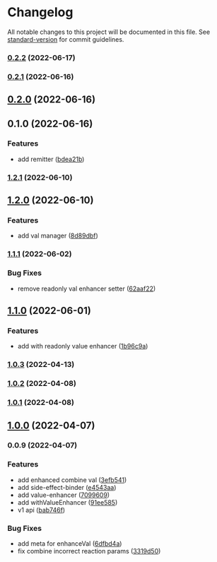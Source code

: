 # Changelog

All notable changes to this project will be documented in this file. See [standard-version](https://github.com/conventional-changelog/standard-version) for commit guidelines.

### [0.2.2](https://github.com/crimx/remitter/compare/v0.2.1...v0.2.2) (2022-06-17)

### [0.2.1](https://github.com/crimx/remitter/compare/v0.2.0...v0.2.1) (2022-06-16)

## [0.2.0](https://github.com/crimx/remitter/compare/v0.1.0...v0.2.0) (2022-06-16)

## 0.1.0 (2022-06-16)


### Features

* add remitter ([bdea21b](https://github.com/crimx/remitter/commit/bdea21b3d29d29570d6f2790d91649d47e950691))

### [1.2.1](https://github.com/crimx/value-enhancer/compare/v1.2.0...v1.2.1) (2022-06-10)

## [1.2.0](https://github.com/crimx/value-enhancer/compare/v1.1.1...v1.2.0) (2022-06-10)


### Features

* add val manager ([8d89dbf](https://github.com/crimx/value-enhancer/commit/8d89dbfc0f364c14486bc52bd9823e89b96dc81e))

### [1.1.1](https://github.com/crimx/value-enhancer/compare/v1.1.0...v1.1.1) (2022-06-02)


### Bug Fixes

* remove readonly val enhancer setter ([62aaf22](https://github.com/crimx/value-enhancer/commit/62aaf22fd099c1234d6de32c2692e837f16b9e5a))

## [1.1.0](https://github.com/crimx/value-enhancer/compare/v1.0.3...v1.1.0) (2022-06-01)


### Features

* add with readonly value enhancer ([1b96c9a](https://github.com/crimx/value-enhancer/commit/1b96c9abcc8b98a29c9c39af5044f5dfbc392722))

### [1.0.3](https://github.com/crimx/value-enhancer/compare/v1.0.2...v1.0.3) (2022-04-13)

### [1.0.2](https://github.com/crimx/value-enhancer/compare/v1.0.1...v1.0.2) (2022-04-08)

### [1.0.1](https://github.com/crimx/value-enhancer/compare/v1.0.0...v1.0.1) (2022-04-08)

## [1.0.0](https://github.com/crimx/value-enhancer/compare/v0.0.9...v1.0.0) (2022-04-07)

### 0.0.9 (2022-04-07)


### Features

* add enhanced combine val ([3efb541](https://github.com/crimx/value-enhancer/commit/3efb541597115eabcc99fe460fe291153e6b9599))
* add side-effect-binder ([e4543aa](https://github.com/crimx/value-enhancer/commit/e4543aa75f10f849aa084ca98a61c5eaa089466c))
* add value-enhancer ([7099609](https://github.com/crimx/value-enhancer/commit/70996096c3ef9bcce05d2c9edfbe738aedcebf4f))
* add withValueEnhancer ([91ee585](https://github.com/crimx/value-enhancer/commit/91ee585a3d6e336d75b1cb1dd4634facb7386396))
* v1 api ([bab746f](https://github.com/crimx/value-enhancer/commit/bab746f5a50b5389db3b1126293e5c24fc40d1ea))


### Bug Fixes

* add meta for enhanceVal ([6dfbd4a](https://github.com/crimx/value-enhancer/commit/6dfbd4ade54e9ed71de306136a9dbb87614f3aff))
* fix combine incorrect reaction params ([3319d50](https://github.com/crimx/value-enhancer/commit/3319d50f2de3eb8e9a50fd3891281256a751a17e))
